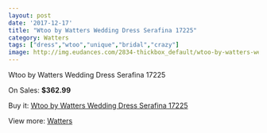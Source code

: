 ```yaml
---
layout: post
date: '2017-12-17'
title: "Wtoo by Watters Wedding Dress Serafina 17225"
category: Watters
tags: ["dress","wtoo","unique","bridal","crazy"]
image: http://img.eudances.com/2834-thickbox_default/wtoo-by-watters-wedding-dress-serafina-17225.jpg
---
```

Wtoo by Watters Wedding Dress Serafina 17225

On Sales: **$362.99**
<a href="https://www.eudances.com/en/watters/970-wtoo-by-watters-wedding-dress-serafina-17225.html"><amp-img layout="responsive" width="600" height="600" src="//img.eudances.com/2834-thickbox_default/wtoo-by-watters-wedding-dress-serafina-17225.jpg" alt="Wtoo by Watters Wedding Dress Serafina 17225 0" /></a>
<a href="https://www.eudances.com/en/watters/970-wtoo-by-watters-wedding-dress-serafina-17225.html"><amp-img layout="responsive" width="600" height="600" src="//img.eudances.com/2835-thickbox_default/wtoo-by-watters-wedding-dress-serafina-17225.jpg" alt="Wtoo by Watters Wedding Dress Serafina 17225 1" /></a>

Buy it: [Wtoo by Watters Wedding Dress Serafina 17225](https://www.eudances.com/en/watters/970-wtoo-by-watters-wedding-dress-serafina-17225.html "Wtoo by Watters Wedding Dress Serafina 17225")

View more: [Watters](https://www.eudances.com/en/12-watters "Watters")